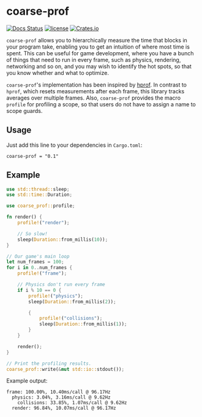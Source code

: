 # coarse-prof
[![Docs Status](https://docs.rs/coarse-prof/badge.svg)](https://docs.rs/coarse-prof)
[![license](http://img.shields.io/badge/license-MIT-blue.svg)](https://github.com/leod/coarse-prof/blob/master/LICENSE)
[![Crates.io](https://img.shields.io/crates/v/coarse-prof.svg)](https://crates.io/crates/coarse-prof)

`coarse-prof` allows you to hierarchically measure the time that blocks in
your program take, enabling you to get an intuition of where most time is
spent. This can be useful for game development, where you have a bunch of
things that need to run in every frame, such as physics, rendering,
networking and so on, and you may wish to identify the hot spots, so that
you know whether and what to optimize.

`coarse-prof`'s implementation has been inspired by
[hprof](https://github.com/cmr/hprof).
In contrast to `hprof`, which resets measurements after each frame, this
library tracks averages over multiple frames. Also, `coarse-prof` provides
the macro `profile` for profiling a scope, so that users do not have to assign a
name to scope guards.

## Usage
Just add this line to your dependencies in `Cargo.toml`:
```
coarse-prof = "0.1"
```

## Example

```rust
use std::thread::sleep;
use std::time::Duration;

use coarse_prof::profile;

fn render() {
    profile!("render");

    // So slow!
    sleep(Duration::from_millis(10));
}

// Our game's main loop
let num_frames = 100;
for i in 0..num_frames {
    profile!("frame");

    // Physics don't run every frame
    if i % 10 == 0 {
        profile!("physics");
        sleep(Duration::from_millis(2));

        {
            profile!("collisions");
            sleep(Duration::from_millis(1));
        }
    }

    render();
}

// Print the profiling results.
coarse_prof::write(&mut std::io::stdout());
```

Example output:
```
frame: 100.00%, 10.40ms/call @ 96.17Hz
  physics: 3.04%, 3.16ms/call @ 9.62Hz
    collisions: 33.85%, 1.07ms/call @ 9.62Hz
  render: 96.84%, 10.07ms/call @ 96.17Hz
```
